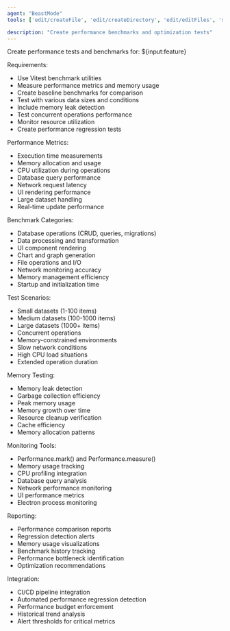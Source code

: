 ```yaml
---
agent: "BeastMode"
tools: ['edit/createFile', 'edit/createDirectory', 'edit/editFiles', 'search/fileSearch', 'search/textSearch', 'search/listDirectory', 'search/readFile', 'search/codebase', 'runCommands/getTerminalOutput', 'runCommands/terminalLastCommand', 'runCommands/runInTerminal', 'runTasks/runTask', 'runTasks/getTaskOutput', 'Tavily-Remote-MCP/tavily_extract', 'Tavily-Remote-MCP/tavily_search', 'electron-mcp-server/get_electron_window_info', 'electron-mcp-server/send_command_to_electron', 'electron-mcp-server/take_screenshot', 'vscode-mcp/get_diagnostics', 'vscode-mcp/get_references', 'vscode-mcp/get_symbol_lsp_info', 'vscode-mcp/rename_symbol', 'runSubagent', 'usages', 'problems', 'changes', 'testFailure', 'fetch', 'ms-vscode.vscode-websearchforcopilot/websearch', 'todos', 'runTests']

description: "Create performance benchmarks and optimization tests"
---
```


Create performance tests and benchmarks for: ${input:feature}

Requirements:

- Use Vitest benchmark utilities
- Measure performance metrics and memory usage
- Create baseline benchmarks for comparison
- Test with various data sizes and conditions
- Include memory leak detection
- Test concurrent operations performance
- Monitor resource utilization
- Create performance regression tests

Performance Metrics:

- Execution time measurements
- Memory allocation and usage
- CPU utilization during operations
- Database query performance
- Network request latency
- UI rendering performance
- Large dataset handling
- Real-time update performance

Benchmark Categories:

- Database operations (CRUD, queries, migrations)
- Data processing and transformation
- UI component rendering
- Chart and graph generation
- File operations and I/O
- Network monitoring accuracy
- Memory management efficiency
- Startup and initialization time

Test Scenarios:

- Small datasets (1-100 items)
- Medium datasets (100-1000 items)
- Large datasets (1000+ items)
- Concurrent operations
- Memory-constrained environments
- Slow network conditions
- High CPU load situations
- Extended operation duration

Memory Testing:

- Memory leak detection
- Garbage collection efficiency
- Peak memory usage
- Memory growth over time
- Resource cleanup verification
- Cache efficiency
- Memory allocation patterns

Monitoring Tools:

- Performance.mark() and Performance.measure()
- Memory usage tracking
- CPU profiling integration
- Database query analysis
- Network performance monitoring
- UI performance metrics
- Electron process monitoring

Reporting:

- Performance comparison reports
- Regression detection alerts
- Memory usage visualizations
- Benchmark history tracking
- Performance bottleneck identification
- Optimization recommendations

Integration:

- CI/CD pipeline integration
- Automated performance regression detection
- Performance budget enforcement
- Historical trend analysis
- Alert thresholds for critical metrics

